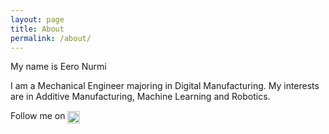 ```yaml
---
layout: page
title: About
permalink: /about/
---
```


My name is Eero Nurmi

I am a Mechanical Engineer majoring in Digital Manufacturing. My interests are in Additive Manufacturing, Machine Learning and Robotics.




<p>Follow me on <a href="https://www.linkedin.com/in/eero-nurmi-/">
<img src="https://upload.wikimedia.org/wikipedia/commons/8/81/LinkedIn_icon.svg" alt="LinkedIn" style="width:20px; vertical-align:middle;"></a></p>



